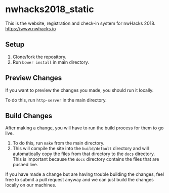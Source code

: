 # nwhacks2018_static
This is the website, registration and check-in system for nwHacks 2018. https://www.nwhacks.io

## Setup
1. Clone/fork the repository.
2. Run `bower install` in main directory.

## Preview Changes
If you want to preview the changes you made, you should run it locally.

To do this, run `http-server` in the main directory.

## Build Changes
After making a change, you will have to run the build process for them to go live.
1. To do this, run `make` from the main directory.
2. This will compile the site into the `build/default` directory and will automatically copy the files from that directory to the `docs` directory. 
This is important because the `docs` directory contains the files that are pushed live.

If you have made a change but are having trouble building the changes, feel free to submit a pull request anyway and we can just build the changes locally on our machines.
